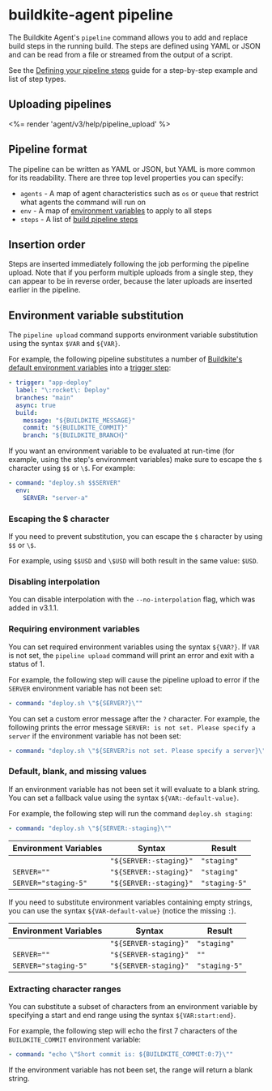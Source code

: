 # buildkite-agent pipeline

The Buildkite Agent's `pipeline` command allows you to add and replace build steps in the running build. The steps are defined using YAML or JSON and can be read from a file or streamed from the output of a script.

See the [Defining your pipeline steps](/docs/pipelines/configure/defining-steps) guide for a step-by-step example and list of step types.


## Uploading pipelines

<%= render 'agent/v3/help/pipeline_upload' %>

## Pipeline format

The pipeline can be written as YAML or JSON, but YAML is more common for its readability. There are three top level properties you can specify:

* `agents` - A map of agent characteristics such as `os` or `queue` that restrict what agents the command will run on
* `env` - A map of <a href="/docs/pipelines/environment-variables">environment variables</a> to apply to all steps
* `steps` - A list of [build pipeline steps](/docs/pipelines/configure/defining-steps)


## Insertion order

Steps are inserted immediately following the job performing the pipeline upload. Note that if you perform multiple uploads from a single step, they can appear to be in reverse order, because the later uploads are inserted earlier in the pipeline.


## Environment variable substitution

The `pipeline upload` command supports environment variable substitution using the syntax `$VAR` and `${VAR}`.

For example, the following pipeline substitutes a number of [Buildkite's default environment variables](/docs/pipelines/environment-variables) into a [trigger step](/docs/pipelines/configure/step-types/trigger-step):

```yml
- trigger: "app-deploy"
  label: "\:rocket\: Deploy"
  branches: "main"
  async: true
  build:
    message: "${BUILDKITE_MESSAGE}"
    commit: "${BUILDKITE_COMMIT}"
    branch: "${BUILDKITE_BRANCH}"
```

If you want an environment variable to be evaluated at run-time (for example, using the step's environment variables) make sure to escape the `$` character using `$$` or `\$`. For example:

```yml
- command: "deploy.sh $$SERVER"
  env:
    SERVER: "server-a"
```

### Escaping the $ character

If you need to prevent substitution, you can escape the `$` character by using `$$` or `\$`.

For example, using `$$USD` and `\$USD` will both result in the same value: `$USD`.

### Disabling interpolation

You can disable interpolation with the `--no-interpolation` flag, which was added in v3.1.1.

### Requiring environment variables

You can set required environment variables using the syntax `${VAR?}`. If `VAR` is not set, the `pipeline upload` command will print an error and exit with a status of 1.

For example, the following step will cause the pipeline upload to error if the `SERVER` environment variable has not been set:

```yaml
- command: "deploy.sh \"${SERVER?}\""
```

You can set a custom error message after the `?` character. For example, the following prints the error message `SERVER: is not set. Please specify a server` if the environment variable has not been set:

```yaml
- command: "deploy.sh \"${SERVER?is not set. Please specify a server}\""
```

### Default, blank, and missing values

If an environment variable has not been set it will evaluate to a blank string. You can set a fallback value using the syntax `${VAR:-default-value}`.

For example, the following step will run the command `deploy.sh staging`:

```yaml
- command: "deploy.sh \"${SERVER:-staging}\""
```

<table>
  <thead>
    <tr><th>Environment Variables</th><th>Syntax</th><th>Result</th></tr>
  </thead>
  <tbody>
    <tr><td><code></code></td><td><code>"${SERVER:-staging}"</code></td><td><code>"staging"</code></td></tr>
    <tr><td><code>SERVER=""</code></td><td><code>"${SERVER:-staging}"</code></td><td><code>"staging"</code></td></tr>
    <tr><td><code>SERVER="staging-5"</code></td><td><code>"${SERVER:-staging}"</code></td><td><code>"staging-5"</code></td></tr>
  </tbody>
</table>

If you need to substitute environment variables containing empty strings, you can use the syntax `${VAR-default-value}` (notice the missing `:`).

<table>
  <thead>
    <tr><th>Environment Variables</th><th>Syntax</th><th>Result</th></tr>
  </thead>
  <tbody>
    <tr><td><code></code></td><td><code>"${SERVER-staging}"</code></td><td><code>"staging"</code></td></tr>
    <tr><td><code>SERVER=""</code></td><td><code>"${SERVER-staging}"</code></td><td><code>""</code></td></tr>
    <tr><td><code>SERVER="staging-5"</code></td><td><code>"${SERVER-staging}"</code></td><td><code>"staging-5"</code></td></tr>
  </tbody>
</table>

### Extracting character ranges

You can substitute a subset of characters from an environment variable by specifying a start and end range using the syntax `${VAR:start:end}`.

For example, the following step will echo the first 7 characters of the `BUILDKITE_COMMIT` environment variable:

```yaml
- command: "echo \"Short commit is: ${BUILDKITE_COMMIT:0:7}\""
```

If the environment variable has not been set, the range will return a blank string.
